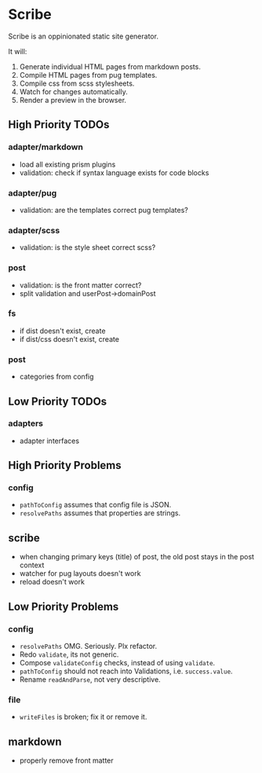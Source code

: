 # Scribe

Scribe is an oppinionated static site generator.

It will:

1. Generate individual HTML pages from markdown posts.
2. Compile HTML pages from pug templates.
3. Compile css from scss stylesheets.
4. Watch for changes automatically.
5. Render a preview in the browser.

## High Priority TODOs

### adapter/markdown

* load all existing prism plugins
* validation: check if syntax language exists for code blocks

### adapter/pug

* validation: are the templates correct pug templates?

### adapter/scss

* validation: is the style sheet correct scss?

### post

* validation: is the front matter correct?
* split validation and userPost->domainPost

### fs

* if dist doesn't exist, create
* if dist/css doesn't exist, create

### post

* categories from config

## Low Priority TODOs

### adapters

* adapter interfaces

## High Priority Problems

### config

* `pathToConfig` assumes that config file is JSON.
* `resolvePaths` assumes that properties are strings.

## scribe

* when changing primary keys (title) of post, the old post stays in the post
    context
* watcher for pug layouts doesn't work
* reload doesn't work

## Low Priority Problems

### config

* `resolvePaths` OMG. Seriously. Plx refactor.
* Redo `validate`, its not generic.
* Compose `validateConfig` checks, instead of using `validate`.
* `pathToConfig` should not reach into Validations, i.e. `success.value`.
* Rename `readAndParse`, not very descriptive.

### file

* `writeFiles` is broken; fix it or remove it.

## markdown

* properly remove front matter
